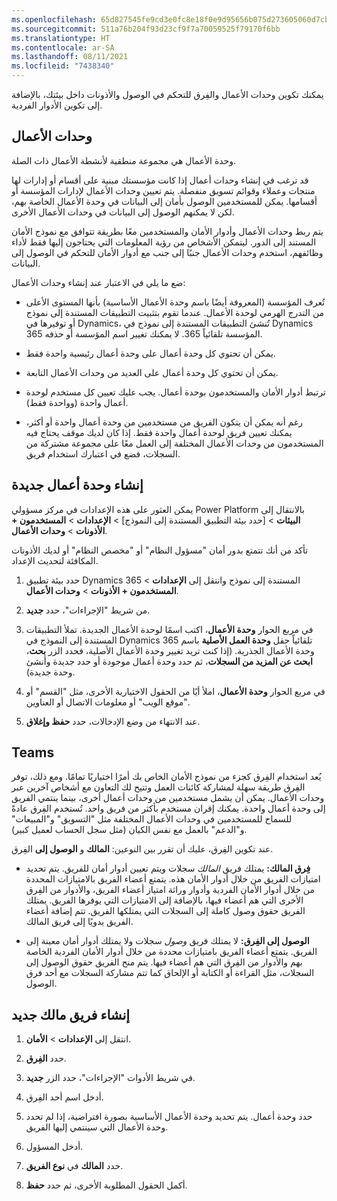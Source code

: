 ```yaml
---
ms.openlocfilehash: 65d827545fe9cd3e0fc8e18f0e9d95656b075d273605060d7cb6b8ab45e3814b
ms.sourcegitcommit: 511a76b204f93d23cf9f7a70059525f79170f6bb
ms.translationtype: HT
ms.contentlocale: ar-SA
ms.lasthandoff: 08/11/2021
ms.locfileid: "7438340"
---
```

يمكنك تكوين وحدات الأعمال والفِرق للتحكم في الوصول والأذونات داخل بيئتك، بالإضافة إلى تكوين الأدوار الفردية.

## <a name="business-units"></a>وحدات الأعمال

وحدة الأعمال هي مجموعة منطقية لأنشطة الأعمال ذات الصلة.

قد ترغب في إنشاء وحدات أعمال إذا كانت مؤسستك مبنية على أقسام أو إدارات لها منتجات وعملاء وقوائم تسويق منفصلة. يتم تعيين وحدات الأعمال لإدارات المؤسسة أو أقسامها. يمكن للمستخدمين الوصول بأمان إلى البيانات في وحدة الأعمال الخاصة بهم، لكن لا يمكنهم الوصول إلى البيانات في وحدات الأعمال الأخرى.

يتم ربط وحدات الأعمال وأدوار الأمان والمستخدمين معًا بطريقة تتوافق مع نموذج الأمان المستند إلى الدور. ليتمكن الأشخاص من رؤية المعلومات التي يحتاجون إليها فقط لأداء وظائفهم، استخدم وحدات الأعمال جنبًا إلى جنب مع أدوار الأمان للتحكم في الوصول إلى البيانات.

ضع ما يلي في الاعتبار عند إنشاء وحدات الأعمال:

-   تُعرف المؤسسة (المعروفة أيضًا باسم وحدة الأعمال الأساسية) بأنها المستوى الأعلى من التدرج الهرمي لوحدة الأعمال. عندما تقوم بتثبيت التطبيقات المستندة إلى نموذج أو توفيرها في Dynamics، تُنشئ التطبيقات المستندة إلى نموذج في Dynamics 365 المؤسسة تلقائياً
    365. لا يمكنك تغيير اسم المؤسسة أو حذفه.

-   يمكن أن تحتوي كل وحدة أعمال على وحدة أعمال رئيسية واحدة فقط.

-   يمكن أن تحتوي كل وحدة أعمال على العديد من وحدات الأعمال التابعة.

-   ترتبط أدوار الأمان والمستخدمون بوحدة أعمال. يجب عليك تعيين كل مستخدم لوحدة أعمال واحدة (وواحدة فقط).

-   رغم أنه يمكن أن يتكون الفريق من مستخدمين من وحدة أعمال واحدة أو أكثر، يمكنك تعيين فريق لوحدة أعمال واحدة فقط. إذا كان لديك موقف يحتاج فيه المستخدمون من وحدات الأعمال المختلفة إلى العمل معًا على مجموعة مشتركة من السجلات، فضع في اعتبارك استخدام فريق.


## <a name="create-a-new-business-unit"></a>إنشاء وحدة أعمال جديدة

يمكن العثور على هذه الإعدادات في مركز مسؤولي Power Platform بالانتقال إلى **البيئات** > [حدد بيئة التطبيق المستندة إلى النموذج] > **الإعدادات** > **المستخدمون + الأذونات** > **وحدات الأعمال**.

تأكد من أنك تتمتع بدور أمان "مسؤول النظام" أو "مخصص النظام" أو لديك الأذونات المكافئة لتحديث الإعداد.

1.  حدد بيئة تطبيق Dynamics 365 المستندة إلى نموذج وانتقل إلى **الإعدادات** > **المستخدمون + الأذونات** > **وحدات الأعمال**.

2.  من شريط "الإجراءات"، حدد **جديد**.

3.  في مربع الحوار **وحدة الأعمال**، اكتب اسمًا لوحدة الأعمال الجديدة.
    تملأ التطبيقات المستندة إلى النموذج في Dynamics 365 تلقائياً حقل **وحدة العمل الأصلية** باسم وحدة الأعمال الجذرية. (إذا كنت تريد تغيير وحدة الأعمال الأصلية، فحدد الزر **بحث**، **ابحث عن المزيد من السجلات**، ثم حدد وحدة أعمال موجودة أو حدد جديدة وأنشئ وحدة جديدة).

4.  في مربع الحوار **وحدة الأعمال**، املأ أيًا من الحقول الاختيارية الأخرى، مثل "القسم" أو "موقع الويب" أو معلومات الاتصال أو العناوين.

5.  عند الانتهاء من وضع الإدخالات، حدد **حفظ وإغلاق**.

## <a name="teams"></a>Teams

يُعد استخدام الفِرق كجزء من نموذج الأمان الخاص بك أمرًا اختياريًا تمامًا. ومع ذلك، توفر الفِرق طريقة سهلة لمشاركة كائنات العمل وتتيح لك التعاون مع أشخاص آخرين عبر وحدات الأعمال. يمكن أن يشمل مستخدمين من وحدات أعمال أخرى، بينما ينتمي الفريق إلى وحدة أعمال واحدة. يمكنك إقران مستخدم بأكثر من فريق واحد. تُستخدم الفِرق عادةً للسماح للمستخدمين في وحدات الأعمال المختلفة مثل "التسويق" و"المبيعات" و"الدعم" بالعمل مع نفس الكيان (مثل سجل الحساب لعميل كبير).

عند تكوين الفِرق، عليك أن تقرر بين النوعين: **المالك** و **الوصول إلى** الفِرق.

-   **فِرق المالك:** يمتلك فريق *المالك* سجلات ويتم تعيين أدوار أمان للفريق. يتم تحديد امتيازات الفريق من خلال أدوار الأمان هذه. يتمتع أعضاء الفريق بالامتيازات المحددة من خلال أدوار الأمان الفردية وأدوار وراثة امتياز أعضاء الفريق، والأدوار من الفِرق الأخرى التي هم أعضاء فيها، بالإضافة إلى الامتيازات التي يوفرها الفريق. يمتلك الفريق حقوق وصول كاملة إلى السجلات التي يمتلكها الفريق. تتم إضافة أعضاء الفريق يدويًا إلى فريق المالك.

-   **الوصول إلى الفِرق:** لا يمتلك فريق *وصول* سجلات ولا يمتلك أدوار أمان معينة إلى الفريق. يتمتع أعضاء الفريق بامتيازات محددة من خلال أدوار الأمان الفردية الخاصة بهم والأدوار من الفِرق التي هم أعضاء فيها. يتم منح الفريق حقوق الوصول إلى السجلات، مثل القراءة أو الكتابة أو الإلحاق كما تتم مشاركة السجلات مع أحد فرق الوصول.

## <a name="create-a-new-owner-team"></a>إنشاء فريق مالك جديد

1.  انتقل إلى **الإعدادات** > **الأمان**. 

2.  حدد **الفِرق**.

3.  في شريط الأدوات "الإجراءات"، حدد الزر **جديد**.

4.  أدخل اسم أحد الفِرق.

5.  حدد وحدة أعمال. يتم تحديد وحدة الأعمال الأساسية بصورة افتراضية، إذا لم تحدد وحدة الأعمال التي سينتمي إليها الفريق.

6.  أدخل المسؤول.

7.  حدد **المالك** في **نوع الفريق**.

8.  أكمل الحقول المطلوبة الأخرى، ثم حدد **حفظ**.

